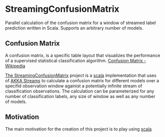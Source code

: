 # StreamingConfusionMatrix
Parallel calculation of the confusion matrix for a window of streamed label prediction written in Scala.
Supports an arbitrary number of models.

## Confusion Matrix
A confusion matrix, is a specific table layout that visualizes the performance of a supervised statistical classification algorithm. [Confusion Matrix - Wikipedia](https://en.wikipedia.org/wiki/Confusion_matrix)

[The StreamingConfusionMatrix](https://github.com/SpyrosKou/StreamingConfusionMatrix) project is a [scala](https://scala-lang.org/) implementation that uses of [AKKA Streams](https://doc.akka.io/docs/akka/current/stream/stream-introduction.html) to calculate a confusion matrix for different models over a specifid observation window againist a potentially infinite stream of classification observations. The calculation can be parameterized for any number of classification labels, any size of window as well as any number of models.

## Motivation
The main motivation for the creation of this project is to play using [scala](https://scala-lang.org/)  